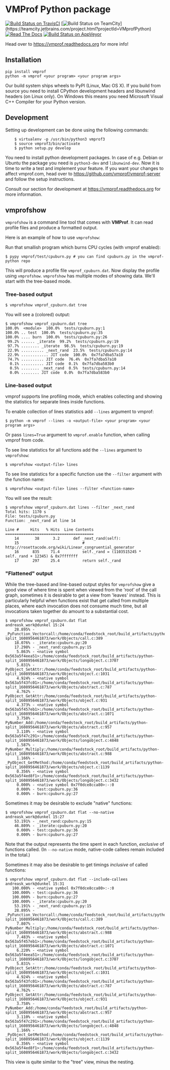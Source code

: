 # VMProf Python package

[![Build Status on TravisCI](https://travis-ci.org/vmprof/vmprof-python.svg?branch=master)](https://travis-ci.org/vmprof/vmprof-python)
[![Build Status on TeamCity](https://teamcity.jetbrains.com/app/rest/builds/buildType:(id:VMprofPython_TestsPy27Win)/statusIcon.svg)](https://teamcity.jetbrains.com/project.html?projectId=VMprofPython)
[![Read The Docs](https://readthedocs.org/projects/vmprof/badge/?version=latest)](https://vmprof.readthedocs.org/en/latest/)
[![Build Status on AppVeyor](https://ci.appveyor.com/api/projects/status/github/vmprof/vmprof-python?branch=master&svg=true)](https://ci.appveyor.com/project/planrich/vmprof-python)


Head over to https://vmprof.readthedocs.org for more info!

## Installation

```console
pip install vmprof
python -m vmprof <your program> <your program args>
```

Our build system ships wheels to PyPI (Linux, Mac OS X). If you build from source you need
to install CPython development headers and libunwind headers (on Linux only).
On Windows this means you need Microsoft Visual C++ Compiler for your Python version.

## Development

Setting up development can be done using the following commands:

        $ virtualenv -p /usr/bin/python3 vmprof3
        $ source vmprof3/bin/activate
        $ python setup.py develop

You need to install python development packages. In case of e.g. Debian or Ubuntu the package you need is `python3-dev` and `libunwind-dev`.
Now it is time to write a test and implement your feature. If you want
your changes to affect vmprof.com, head over to
https://github.com/vmprof/vmprof-server and follow the setup instructions.

Consult our section for development at https://vmprof.readthedocs.org for more
information.

## vmprofshow

`vmprofshow` is a command line tool that comes with **VMProf**. It can read profile files
and produce a formatted output.

Here is an example of how to use `vmprofshow`:

Run that smallish program which burns CPU cycles (with vmprof enabled):

```console
$ pypy vmprof/test/cpuburn.py # you can find cpuburn.py in the vmprof-python repo
```

This will produce a profile file `vmprof_cpuburn.dat`.
Now display the profile using `vmprofshow`. `vmprofshow` has multiple modes
of showing data. We'll start with the tree-based mode.

### Tree-based output

```console
$ vmprofshow vmprof_cpuburn.dat tree
```

You will see a (colored) output:

```console
$ vmprofshow vmprof_cpuburn.dat tree
100.0%  <module>  100.0%  tests/cpuburn.py:1
100.0% .. test  100.0%  tests/cpuburn.py:35
100.0% .... burn  100.0%  tests/cpuburn.py:26
 99.2% ...... _iterate  99.2%  tests/cpuburn.py:19
 97.7% ........ _iterate  98.5%  tests/cpuburn.py:19
 22.9% .......... _next_rand  23.5%  tests/cpuburn.py:14
 22.9% ............ JIT code  100.0%  0x7fa7dba57a10
 74.7% .......... JIT code  76.4%  0x7fa7dba57a10
  0.1% .......... JIT code  0.1%  0x7fa7dba583b0
  0.5% ........ _next_rand  0.5%  tests/cpuburn.py:14
  0.0% ........ JIT code  0.0%  0x7fa7dba583b0
```


### Line-based output

vmprof supports line profiling mode, which enables collecting and showing the statistics for separate lines
inside functions.

To enable collection of lines statistics add `--lines` argument to vmprof:

```console
$ python -m vmprof --lines -o <output-file> <your program> <your program args>
```

Or pass `lines=True` argument to `vmprof.enable` function, when calling vmprof from code.

To see line statistics for all functions add the `--lines` argument to `vmprofshow`:
```console
$ vmprofshow <output-file> lines
```

To see line statistics for a specific function use the `--filter` argument with the function name:
```console
$ vmprofshow <output-file> lines --filter <function-name>
```

You will see the result:
```console
$ vmprofshow vmprof_cpuburn.dat lines --filter _next_rand
Total hits: 1170 s
File: tests/cpuburn.py
Function: _next_rand at line 14

Line #     Hits   % Hits  Line Contents
=======================================
    14       38      3.2      def _next_rand(self):
    15                            # http://rosettacode.org/wiki/Linear_congruential_generator
    16      835     71.4          self._rand = (1103515245 * self._rand + 12345) & 0x7fffffff
    17      297     25.4          return self._rand
```

### "Flattened" output

While the tree-based and line-based output styles for `vmprofshow` give a good
view of where time is spent when viewed from the 'root' of the call graph,
sometimes it is desirable to get a view from 'leaves' instead. This is particularly
helpful when functions exist that get called from multiple places, where each
invocation does not consume much time, but all invocations taken together do
amount to a substantial cost.
```console
$ vmprofshow vmprof_cpuburn.dat flat                                                                                                                                                                                                                                                                                                                                                                                   andreask_work@dunkel 15:24
    28.895% - _PyFunction_Vectorcall:/home/conda/feedstock_root/build_artifacts/python-split_1608956461873/work/Objects/call.c:389
    18.076% - _iterate:cpuburn.py:20
    17.298% - _next_rand:cpuburn.py:15
     5.863% - <native symbol 0x563a5f4eea51>:/home/conda/feedstock_root/build_artifacts/python-split_1608956461873/work/Objects/longobject.c:3707
     5.831% - PyObject_SetAttr:/home/conda/feedstock_root/build_artifacts/python-split_1608956461873/work/Objects/object.c:1031
     4.924% - <native symbol 0x563a5f43fc01>:/home/conda/feedstock_root/build_artifacts/python-split_1608956461873/work/Objects/abstract.c:787
     4.762% - PyObject_GetAttr:/home/conda/feedstock_root/build_artifacts/python-split_1608956461873/work/Objects/object.c:931
     4.373% - <native symbol 0x563a5f457eb1>:/home/conda/feedstock_root/build_artifacts/python-split_1608956461873/work/Objects/abstract.c:1071
     3.758% - PyNumber_Add:/home/conda/feedstock_root/build_artifacts/python-split_1608956461873/work/Objects/abstract.c:957
     3.110% - <native symbol 0x563a5f47c291>:/home/conda/feedstock_root/build_artifacts/python-split_1608956461873/work/Objects/longobject.c:4848
     1.587% - PyNumber_Multiply:/home/conda/feedstock_root/build_artifacts/python-split_1608956461873/work/Objects/abstract.c:988
     1.166% - _PyObject_GetMethod:/home/conda/feedstock_root/build_artifacts/python-split_1608956461873/work/Objects/object.c:1139
     0.356% - <native symbol 0x563a5f4ed8f1>:/home/conda/feedstock_root/build_artifacts/python-split_1608956461873/work/Objects/longobject.c:3432
     0.000% - <native symbol 0x7f0dce8cca80>:-:0
     0.000% - test:cpuburn.py:36
     0.000% - burn:cpuburn.py:27
```
Sometimes it may be desirable to exclude "native" functions:
```console
$ vmprofshow vmprof_cpuburn.dat flat --no-native                                                                                                                                                                                                                                                                                                                                                                       andreask_work@dunkel 15:27
    53.191% - _next_rand:cpuburn.py:15
    46.809% - _iterate:cpuburn.py:20
     0.000% - test:cpuburn.py:36
     0.000% - burn:cpuburn.py:27
```
Note that the output represents the time spent in each function, *exclusive* of
functions called. (In `--no-native` mode, native-code callees remain included
in the total.)

Sometimes it may also be desirable to get timings *inclusive* of called functions:
```
$ vmprofshow vmprof_cpuburn.dat flat --include-callees                                                                                                                                                                                                                                                                                                                                                                 andreask_work@dunkel 15:31
   100.000% - <native symbol 0x7f0dce8cca80>:-:0
   100.000% - test:cpuburn.py:36
   100.000% - burn:cpuburn.py:27
   100.000% - _iterate:cpuburn.py:20
    53.191% - _next_rand:cpuburn.py:15
    28.895% - _PyFunction_Vectorcall:/home/conda/feedstock_root/build_artifacts/python-split_1608956461873/work/Objects/call.c:389
     7.807% - PyNumber_Multiply:/home/conda/feedstock_root/build_artifacts/python-split_1608956461873/work/Objects/abstract.c:988
     7.483% - <native symbol 0x563a5f457eb1>:/home/conda/feedstock_root/build_artifacts/python-split_1608956461873/work/Objects/abstract.c:1071
     6.220% - <native symbol 0x563a5f4eea51>:/home/conda/feedstock_root/build_artifacts/python-split_1608956461873/work/Objects/longobject.c:3707
     5.831% - PyObject_SetAttr:/home/conda/feedstock_root/build_artifacts/python-split_1608956461873/work/Objects/object.c:1031
     4.924% - <native symbol 0x563a5f43fc01>:/home/conda/feedstock_root/build_artifacts/python-split_1608956461873/work/Objects/abstract.c:787
     4.762% - PyObject_GetAttr:/home/conda/feedstock_root/build_artifacts/python-split_1608956461873/work/Objects/object.c:931
     3.758% - PyNumber_Add:/home/conda/feedstock_root/build_artifacts/python-split_1608956461873/work/Objects/abstract.c:957
     3.110% - <native symbol 0x563a5f47c291>:/home/conda/feedstock_root/build_artifacts/python-split_1608956461873/work/Objects/longobject.c:4848
     1.166% - _PyObject_GetMethod:/home/conda/feedstock_root/build_artifacts/python-split_1608956461873/work/Objects/object.c:1139
     0.356% - <native symbol 0x563a5f4ed8f1>:/home/conda/feedstock_root/build_artifacts/python-split_1608956461873/work/Objects/longobject.c:3432
```
This view is quite similar to the "tree" view, minus the nesting.
